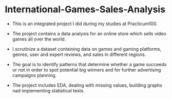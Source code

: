 # International-Games-Sales-Analysis

- This is an integrated project I did during my studies at Practicum100.

- The project contains a data analysis for an online store which sells video games all over the world.

- I scrutinize a dataset containing data on games and gaming platforms, genres, user and expert reviews, and sales in different regions. 

- The goal is to identify patterns that determine whether a game succeeds or not in order to spot potential big winners and for further advertising campaigns planning.

- The project includes EDA, dealing with missing values, building graphs nad implementing statistical tests.
